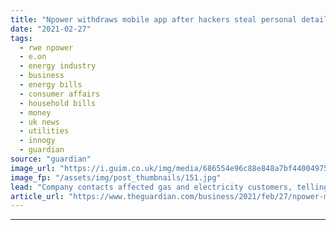 ```yaml
---
title: "Npower withdraws mobile app after hackers steal personal details"
date: "2021-02-27"
tags: 
  - rwe npower
  - e.on
  - energy industry
  - business
  - energy bills
  - consumer affairs
  - household bills
  - money
  - uk news
  - utilities
  - innogy
  - guardian
source: "guardian"
image_url: "https://i.guim.co.uk/img/media/686554e96c88e848a7bf44004975ae589b3226fe/0_78_4134_2481/master/4134.jpg?width=460&quality=85&auto=format&fit=max&s=250e39e3138b062f01873e78399a6cb4"
image_fp: "/assets/img/post_thumbnails/151.jpg"
lead: "Company contacts affected gas and electricity customers, telling them to change passwordsNpower has permanently withdrawn its mobile app after hackers used it to access its customers’ personal details, including the sort codes and the last four digit..."
article_url: "https://www.theguardian.com/business/2021/feb/27/npower-mobile-app-hackers-personal-details-gas-electricity-customers"
---
```


---
